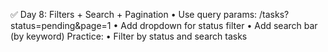✅ Day 8: Filters + Search + Pagination
	•	Use query params: /tasks?status=pending&page=1
	•	Add dropdown for status filter
	•	Add search bar (by keyword)
Practice:
	•	Filter by status and search tasks